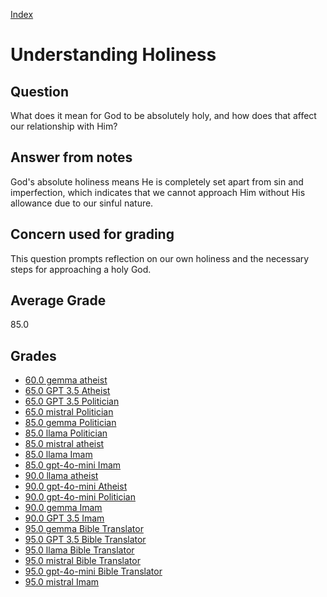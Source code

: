 
[Index](../index.md)
# Understanding Holiness
## Question
What does it mean for God to be absolutely holy, and how does that affect our relationship with Him?

## Answer from notes
God's absolute holiness means He is completely set apart from sin and imperfection, which indicates that we cannot approach Him without His allowance due to our sinful nature.

## Concern used for grading
This question prompts reflection on our own holiness and the necessary steps for approaching a holy God.

## Average Grade
85.0

## Grades
 * [60.0 gemma atheist](../answers/gemma_atheist/Understanding_Holiness.md)
 * [65.0 GPT 3.5 Atheist](../answers/GPT_3.5_Atheist/Understanding_Holiness.md)
 * [65.0 GPT 3.5 Politician](../answers/GPT_3.5_Politician/Understanding_Holiness.md)
 * [65.0 mistral Politician](../answers/mistral_Politician/Understanding_Holiness.md)
 * [85.0 gemma Politician](../answers/gemma_Politician/Understanding_Holiness.md)
 * [85.0 llama Politician](../answers/llama_Politician/Understanding_Holiness.md)
 * [85.0 mistral atheist](../answers/mistral_atheist/Understanding_Holiness.md)
 * [85.0 llama Imam](../answers/llama_Imam/Understanding_Holiness.md)
 * [85.0 gpt-4o-mini Imam](../answers/gpt-4o-mini_Imam/Understanding_Holiness.md)
 * [90.0 llama atheist](../answers/llama_atheist/Understanding_Holiness.md)
 * [90.0 gpt-4o-mini Atheist](../answers/gpt-4o-mini_Atheist/Understanding_Holiness.md)
 * [90.0 gpt-4o-mini Politician](../answers/gpt-4o-mini_Politician/Understanding_Holiness.md)
 * [90.0 gemma Imam](../answers/gemma_Imam/Understanding_Holiness.md)
 * [90.0 GPT 3.5 Imam](../answers/GPT_3.5_Imam/Understanding_Holiness.md)
 * [95.0 gemma Bible Translator](../answers/gemma_Bible_Translator/Understanding_Holiness.md)
 * [95.0 GPT 3.5 Bible Translator](../answers/GPT_3.5_Bible_Translator/Understanding_Holiness.md)
 * [95.0 llama Bible Translator](../answers/llama_Bible_Translator/Understanding_Holiness.md)
 * [95.0 mistral Bible Translator](../answers/mistral_Bible_Translator/Understanding_Holiness.md)
 * [95.0 gpt-4o-mini Bible Translator](../answers/gpt-4o-mini_Bible_Translator/Understanding_Holiness.md)
 * [95.0 mistral Imam](../answers/mistral_Imam/Understanding_Holiness.md)
